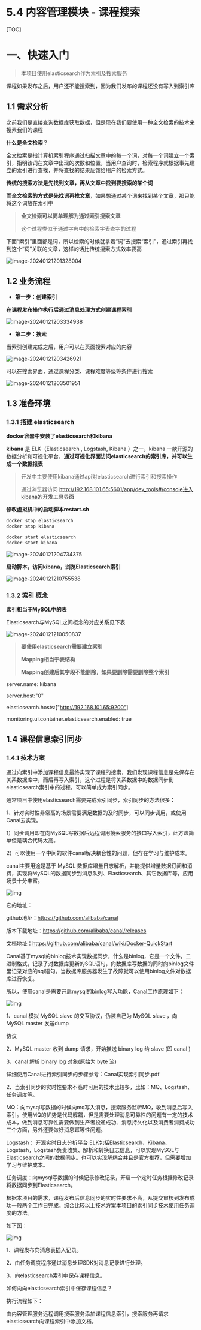 # 5.4 内容管理模块 - 课程搜索

[TOC]



# 一、快速入门

> 本项目使用elasticsearch作为索引及搜索服务

课程如果发布之后，用户还不能搜索到，因为我们发布的课程还没有写入到索引库

## 1.1 需求分析

之前我们是直接查询数据库获取数据，但是现在我们要使用一种全文检索的技术来搜素我们的课程

**什么是全文检索**？

全文检索是指计算机索引程序通过扫描文章中的每一个词，对每一个词建立一个索引，指明该词在文章中出现的次数和位置，当用户查询时，检索程序就根据事先建立的索引进行查找，并将查找的结果反馈给用户的检索方式。

**传统的搜索方法是先找到文章，再从文章中找到要搜索的某个词**

**而全文检索的方式是先找词再找文章**，如果想通过某个词来找到某个文章，那只能将这个词放在索引中

> **全文检索可以简单理解为通过索引搜索文章**
>
> 这个过程类似于通过字典中的检索字表查字的过程

下面“索引”里面都是词，所以检索的时候就拿着“词”去搜索“索引”，通过索引再找到这个“词”关联的文章，这样的话比传统搜索方式效率要高

![image-20240121201328004](https://picture-typora-zhangjingqi.oss-cn-beijing.aliyuncs.com/image-20240121201328004.png)



## 1.2 业务流程

* **第一步：创建索引**

**在课程发布操作执行后通过消息处理方式创建课程索引**

![image-20240121203334938](https://picture-typora-zhangjingqi.oss-cn-beijing.aliyuncs.com/image-20240121203334938.png)

* **第二步：搜索**

当索引创建完成之后，用户可以在页面搜索对应的内容

![image-20240121203426921](https://picture-typora-zhangjingqi.oss-cn-beijing.aliyuncs.com/image-20240121203426921.png)

可以在搜索界面，通过课程分类、课程难度等级等条件进行搜索

![image-20240121203501951](https://picture-typora-zhangjingqi.oss-cn-beijing.aliyuncs.com/image-20240121203501951.png)



## 1.3 准备环境

### 1.3.1 搭建 elasticsearch

**docker容器中安装了elasticsearch和kibana**

**kibana** 是 ELK（Elasticsearch , Logstash, Kibana ）之一，kibana 一款开源的数据分析和可视化平台，**通过可视化界面访问elasticsearch的索引库，并可以生成一个数据报表**

> 开发中主要使用kibana通过api对elasticsearch进行索引和搜索操作
>
> 通过浏览器访问 http://192.168.101.65:5601/app/dev_tools#/console进入kibana的开发工具界面

**修改虚拟机中的启动脚本restart.sh**

```sh
docker stop elasticsearch
docker stop kibana

docker start elasticsearch
docker start kibana
```

![image-20240121204734375](https://picture-typora-zhangjingqi.oss-cn-beijing.aliyuncs.com/image-20240121204734375.png)

**启动脚本，访问kibana，浏览Elasticsearch索引**

![image-20240121210755538](https://picture-typora-zhangjingqi.oss-cn-beijing.aliyuncs.com/image-20240121210755538.png)

### 1.3.2 索引 概念

**索引相当于MySQL中的表**

Elasticsearch与MySQL之间概念的对应关系见下表

![image-20240121210050837](https://picture-typora-zhangjingqi.oss-cn-beijing.aliyuncs.com/image-20240121210050837.png)

> **要使用elasticsearch需要建立索引**
>
> **Mapping相当于表结构**
>
> **Mapping创建后其字段不能删除，如果要删除需要删除整个索引**





server.name: kibana

server.host:"0"

elasticsearch.hosts:["http://192.168.101.65:9200"]

monitoring.ui.container.elasticsearch.enabled: true



## 1.4 课程信息索引同步

### 1.4.1 技术方案

通过向索引中添加课程信息最终实现了课程的搜索，我们发现课程信息是先保存在关系数据库中，而后再写入索引，这个过程是将关系数据中的数据同步到elasticsearch索引中的过程，可以简单成为索引同步。

通常项目中使用elasticsearch需要完成索引同步，索引同步的方法很多：

1、针对实时性非常高的场景需要满足数据的及时同步，可以同步调用，或使用Canal去实现。

1）同步调用即在向MySQL写数据后远程调用搜索服务的接口写入索引，此方法简单但是耦合代码太高。

2）可以使用一个中间的软件canal解决耦合性的问题，但存在学习与维护成本。

canal主要用途是基于 MySQL 数据库增量日志解析，并能提供增量数据订阅和消费，实现将MySQL的数据同步到消息队列、Elasticsearch、其它数据库等，应用场景十分丰富。 

![img](https://picture-typora-zhangjingqi.oss-cn-beijing.aliyuncs.com/clip_image002.gif)

它的地址：

github地址：https://github.com/alibaba/canal 

版本下载地址：https://github.com/alibaba/canal/releases

文档地址：https://github.com/alibaba/canal/wiki/Docker-QuickStart

 

Canal基于mysql的binlog技术实现数据同步，什么是binlog，它是一个文件，二进制格式，记录了对数据库更新的SQL语句，向数据库写数据的同时向binlog文件里记录对应的sql语句。当数据库服务器发生了故障就可以使用binlog文件对数据库进行恢复。

所以，使用canal是需要开启mysql的binlog写入功能，Canal工作原理如下：

![img](https://picture-typora-zhangjingqi.oss-cn-beijing.aliyuncs.com/clip_image004.gif)

1、canal 模拟 MySQL slave 的交互协议，伪装自己为 MySQL slave ，向 MySQL master 发送dump 

协议 

2、MySQL master 收到 dump 请求，开始推送 binary log 给 slave (即 canal ) 

3、canal 解析 binary log 对象(原始为 byte 流)

详细使用Canal进行索引同步的步骤参考：Canal实现索引同步.pdf

 

2、当索引同步的实时性要求不高时可用的技术比较多，比如：MQ、Logstash、任务调度等。

MQ：向mysql写数据的时候向mq写入消息，搜索服务监听MQ，收到消息后写入索引。使用MQ的优势是代码解耦，但是需要处理消息可靠性的问题有一定的技术成本，做到消息可靠性需要做到生产者投递成功、消息持久化以及消费者消费成功三个方面，另外还要做好消息幂等性问题。

Logstash： 开源实时日志分析平台 ELK包括Elasticsearch、Kibana、Logstash，Logstash负责收集、解析和转换日志信息，可以实现MySQL与Elasticsearch之间的数据同步。也可以实现解耦合并且是官方推荐，但需要增加学习与维护成本。

任务调度：向mysql写数据的时候记录修改记录，开启一个定时任务根据修改记录将数据同步到Elasticsearch。

 

根据本项目的需求，课程发布后信息同步的实时性要求不高，从提交审核到发布成功一般两个工作日完成。综合比较以上技术方案本项目的索引同步技术使用任务调度的方法。

如下图：

![img](https://picture-typora-zhangjingqi.oss-cn-beijing.aliyuncs.com/clip_image006.gif)

1、课程发布向消息表插入记录。

2、由任务调度程序通过消息处理SDK对消息记录进行处理。

3、向elasticsearch索引中保存课程信息。

如何向向elasticsearch索引中保存课程信息？

执行流程如下：

由内容管理服务远程调用搜索服务添加课程信息索引，搜索服务再请求elasticsearch向课程索引中添加文档。